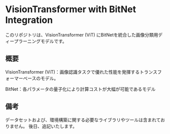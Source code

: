 # VisionTransformer with BitNet Integration

このリポジトリは、VisionTransformer (ViT) にBitNetを統合した画像分類用ディープラーニングモデルです。

## 概要

VisionTransformer (ViT)：画像認識タスクで優れた性能を発揮するトランスフォーマーベースのモデル。

BitNet：各パラメータの量子化により計算コストが大幅が可能であるモデル


## 備考

データセットおよび、環境構築に関する必要なライブラリやツールは含まれておりません。
後日、追記いたします。
